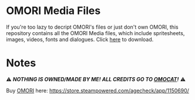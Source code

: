 # OMORI Media Files
If you're too lazy to decript OMORI's files or just don't own OMORI, this repository contains all the OMORI Media files, which include spritesheets, images, videos, fonts and dialogues. Click [here](https://www.github.com/luca4s/omori-media-files/archive/refs/heads/main.zip) to download.
# Notes
⚠ ***NOTHING IS OWNED/MADE BY ME! ALL CREDITS GO TO [OMOCAT](https://www.twitter.com/_omocat)!*** ⚠

Buy [OMORI](https://www.omori-game.com) here: https://store.steampowered.com/agecheck/app/1150690/
